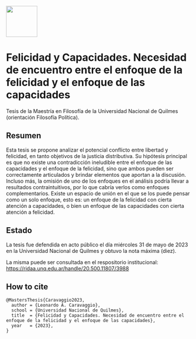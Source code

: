 <a href="url"><img src="https://i0.wp.com/www.udual.org/principal/wp-content/uploads/2022/02/logo-unq-1024x385-1.png?ssl=1" height="85"></a>

# Felicidad y Capacidades. Necesidad de encuentro entre el enfoque de la felicidad y el enfoque de las capacidades
Tesis de la Maestría en Filosofía de la Universidad Nacional de Quilmes (orientación Filosofía Política).

## Resumen
Esta tesis se propone analizar el potencial conflicto entre libertad y felicidad, en tanto objetivos de la justicia distributiva. Su hipótesis principal es que no existe una contradicción ineludible entre el enfoque de las capacidades y el enfoque de la felicidad, sino que ambos pueden ser correctamente articulados y brindar elementos que aportan a la discusión. Incluso más, la omisión de uno de los enfoques en el análisis podría llevar a resultados contraintuitivos, por lo que cabría verlos como enfoques complementarios. Existe un espacio de unión en el que se los puede pensar como un solo enfoque, esto es: un enfoque de la felicidad con cierta atención a capacidades, o bien un enfoque de las capacidades con cierta atención a felicidad.

## Estado
La tesis fue defendida en acto público el día miércoles 31 de mayo de 2023 en la Universidad Nacional de Quilmes y obtuvo la nota máxima (diez).

La misma puede ser consultada en el respositorio institucional: https://ridaa.unq.edu.ar/handle/20.500.11807/3988

## How to cite
```
@MastersThesis{Caravaggio2023,
  author = {Leonardo A. Caravaggio},
  school = {Universidad Nacional de Quilmes},
  title  = {Felicidad y Capacidades. Necesidad de encuentro entre el enfoque de la felicidad y el enfoque de las capacidades},
  year   = {2023},
}
```
